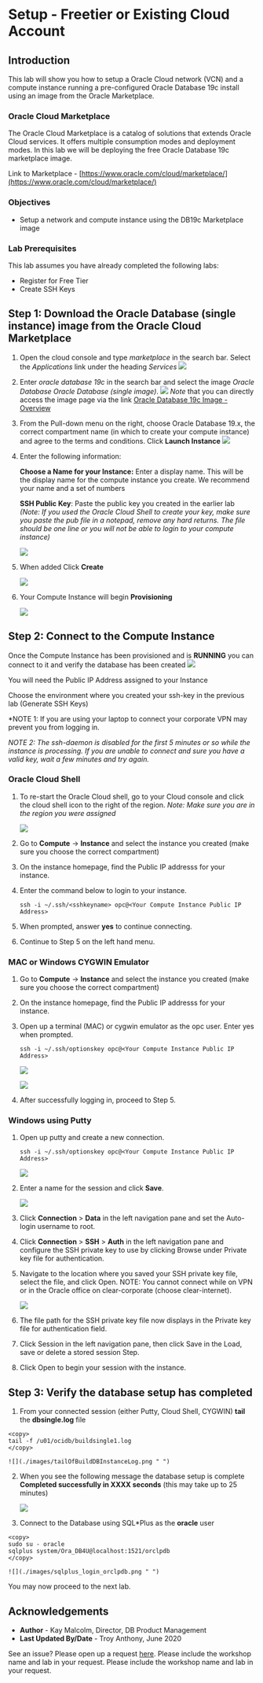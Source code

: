# Setup - Freetier or Existing Cloud Account

## Introduction
This lab will show you how to setup a Oracle Cloud network (VCN) and a compute instance running a pre-configured Oracle Database 19c install using an image from the Oracle Marketplace.  

### Oracle Cloud Marketplace

The Oracle Cloud Marketplace is a catalog of solutions that extends Oracle Cloud services.  It offers multiple consumption modes and deployment modes.  In this lab we will be deploying the free Oracle Database 19c marketplace image.

Link to Marketplace - [https://www.oracle.com/cloud/marketplace/](https://www.oracle.com/cloud/marketplace/)

### Objectives

-   Setup a network and compute instance using the DB19c Marketplace image

### Lab Prerequisites

This lab assumes you have already completed the following labs:
- Register for Free Tier
- Create SSH Keys

## Step 1: Download the Oracle Database (single instance) image from the Oracle Cloud Marketplace

1.  Open the cloud console and type *marketplace* in the search bar. Select the *Applications* link under the heading *Services*
    ![](./images/cloud_console_1.png " ")

2.  Enter *oracle database 19c* in the search bar and select the image *Oracle Database Oracle Database (single image)*.
    ![](./images/cloud_console_2.png " ")
*Note* that you can directly access the image page via the link [Oracle Database 19c Image - Overview](https://console.ap-sydney-1.oraclecloud.com/marketplace/application/47726045/overview)

3.  From the Pull-down menu on the right, choose Oracle Database 19.x, the correct compartment name (in which to create your compute instance) and agree to the terms and conditions. Click **Launch Instance**
    ![](./images/cloud_console_4.png " ")   

4.  Enter the following information:

    **Choose a Name for your Instance:** Enter a display name. This will be the display name for the compute instance you create.  We recommend your name and a set of numbers

    **SSH Public Key**:  Paste the public key you created in the earlier lab *(Note: If you used the Oracle Cloud Shell to create your key, make sure you paste the pub file in a notepad, remove any hard returns.  The file should be one line or you will not be able to login to your compute instance)*

    ![](./images/cloud_console_5.png " ")      

6. When added Click **Create**

    ![](./images/cloud_console_8a.png " ")

7.  Your Compute Instance will begin **Provisioning**

    ![](./images/provisioning_instance_1.png " ")


## Step 2: Connect to the Compute Instance
Once the Compute Instance has been provisioned and is **RUNNING** you can connect to it and verify the database has been created
    ![](./images/provisioning_instance_2.png " ")

You will need the Public IP Address assigned to your Instance

Choose the environment where you created your ssh-key in the previous lab (Generate SSH Keys)

*NOTE 1:  If you are using your laptop to connect your corporate VPN may prevent you from logging in.

*NOTE 2: The ssh-daemon is disabled for the first 5 minutes or so while the instance is processing.  If you are unable to connect and sure you have a valid key, wait a few minutes and try again.*

### Oracle Cloud Shell

1. To re-start the Oracle Cloud shell, go to your Cloud console and click the cloud shell icon to the right of the region.  *Note: Make sure you are in the region you were assigned*

    ![](./images/cloudshell.png " ")

2.  Go to **Compute** -> **Instance** and select the instance you created (make sure you choose the correct compartment)
3.  On the instance homepage, find the Public IP addresss for your instance.
4.  Enter the command below to login to your instance.    
    ````
    ssh -i ~/.ssh/<sshkeyname> opc@<Your Compute Instance Public IP Address>
    ````
5.  When prompted, answer **yes** to continue connecting.
6.  Continue to Step 5 on the left hand menu.

### MAC or Windows CYGWIN Emulator
1.  Go to **Compute** -> **Instance** and select the instance you created (make sure you choose the correct compartment)
2.  On the instance homepage, find the Public IP addresss for your instance.

3.  Open up a terminal (MAC) or cygwin emulator as the opc user.  Enter yes when prompted.

    ````
    ssh -i ~/.ssh/optionskey opc@<Your Compute Instance Public IP Address>
    ````
    ![](./images/cloudshellssh.png " ")

    ![](./images/cloudshelllogin.png " ")

4.  After successfully logging in, proceed to Step 5.

### Windows using Putty

1.  Open up putty and create a new connection.

    ````
    ssh -i ~/.ssh/optionskey opc@<Your Compute Instance Public IP Address>
    ````
    ![](./images/ssh-first-time.png " ")

2.  Enter a name for the session and click **Save**.

    ![](./images/putty-setup.png " ")

3. Click **Connection** > **Data** in the left navigation pane and set the Auto-login username to root.

4. Click **Connection** > **SSH** > **Auth** in the left navigation pane and configure the SSH private key to use by clicking Browse under Private key file for authentication.

5. Navigate to the location where you saved your SSH private key file, select the file, and click Open.  NOTE:  You cannot connect while on VPN or in the Oracle office on clear-corporate (choose clear-internet).

    ![](./images/putty-auth.png " ")

6. The file path for the SSH private key file now displays in the Private key file for authentication field.

7. Click Session in the left navigation pane, then click Save in the Load, save or delete a stored session Step.

8. Click Open to begin your session with the instance.


## Step 3: Verify the database setup has completed

1.  From your connected session (either Putty, Cloud Shell, CYGWIN) **tail** the **dbsingle.log** file
````
<copy>
tail -f /u01/ocidb/buildsingle1.log
</copy>
````

    ![](./images/tailOfBuildDBInstanceLog.png " ")

2. When you see the following message the database setup is complete **Completed successfully in XXXX seconds** (this may take up to 25 minutes)

    ![](./images/tailOfBuildDBInstanceLog_finished.png " ")

3. Connect to the Database using SQL*Plus as the **oracle** user
````
<copy>
sudo su - oracle
sqlplus system/Ora_DB4U@localhost:1521/orclpdb
</copy>
````
    ![](./images/sqlplus_login_orclpdb.png " ")


You may now proceed to the next lab.  

## Acknowledgements

- **Author** - Kay Malcolm, Director, DB Product Management
- **Last Updated By/Date** - Troy Anthony, June 2020

See an issue?  Please open up a request [here](https://github.com/oracle/learning-library/issues).   Please include the workshop name and lab in your request.    Please include the workshop name and lab in your request.
